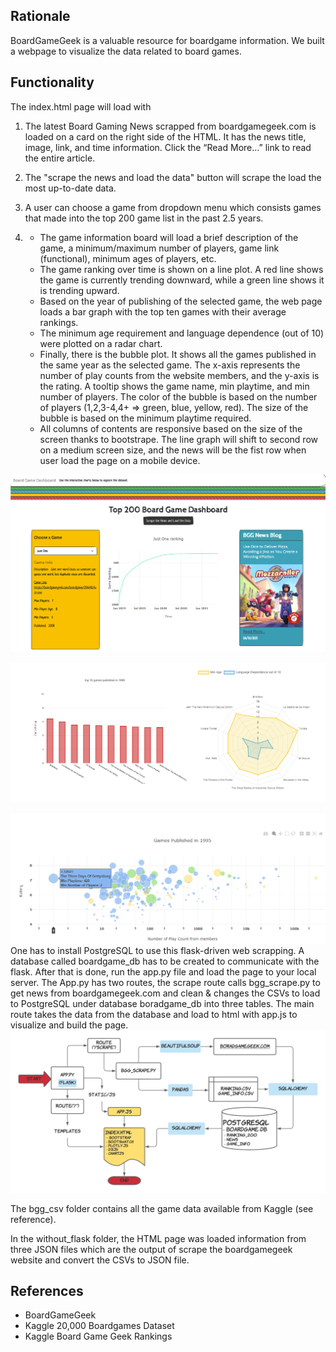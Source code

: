 ## Rationale
BoardGameGeek is a valuable resource for boardgame information. We built a webpage to visualize the data related to board games. 

## Functionality
The index.html page will load with 

1. The latest Board Gaming News scrapped from boardgamegeek.com is loaded on a card on the right side of the HTML. It has the news title, image, link, and time information. Click the “Read More…” link to read the entire article.

2. The "scrape the news and load the data" button will scrape the load the most up-to-date data.

3. A user can choose a game from dropdown menu which consists games that made into the top 200 game list in the past 2.5 years. 

4. -  The game information board will load a brief description of the game, a minimum/maximum number of players, game link (functional), minimum ages of players, etc. 
   -  The game ranking over time is shown on a line plot. A red line shows the game is currently trending downward, while a green line shows it is trending upward.
   -  Based on the year of publishing of the selected game, the web page loads a bar graph with the top ten games with their average rankings. 
   -  The minimum age requirement and language dependence (out of 10) were plotted on a radar chart. 
   -  Finally, there is the bubble plot. It shows all the games published in the same year as the selected game. The x-axis represents the number of play counts from the website members, and the y-axis is the rating. A tooltip shows the game name, min playtime, and min number of players. The color of the bubble is based on the number of players (1,2,3-4,4+ => green, blue, yellow, red). The size of the bubble is based on the minimum playtime required.
   -  All columns of contents are responsive based on the size of the screen thanks to bootstrape. The line graph will shift to second row on a medium screen size, and the news will be the fist row when user load the page on a mobile device.

![top](Images/top.png)

![middle](Images/middle.png)

![bottom](Images/bottom.png) 
One has to install PostgreSQL to use this flask-driven web scrapping. A database called boardgame_db has to be created to communicate with the flask. After that is done, run the app.py file and load the page to your local server. The App.py has two routes, the scrape route calls bgg_scrape.py to get news from boardgamegeek.com and clean & changes the CSVs to load to PostgreSQL under database boradgame_db into three tables. The main route takes the data from the database and load to html with app.js to visualize and build the page.
![diagram](Images/project_diagram.png)

The bgg_csv folder contains all the game data available from Kaggle (see reference).

In the without_flask folder, the HTML page was loaded information from three JSON files which are the output of scrape the boardgamegeek website and convert the CSVs to JSON file.

## References

- BoardGameGeek
- Kaggle 20,000 Boardgames Dataset
- Kaggle Board Game Geek Rankings
